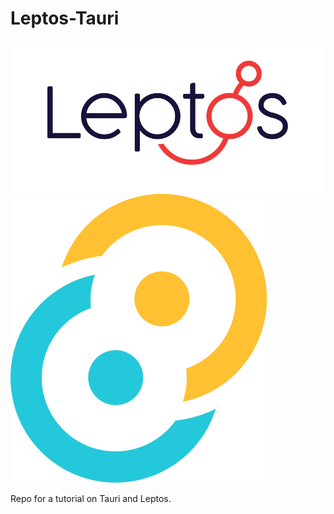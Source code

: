# Leptos-Tauri

![leptos logo](public/leptos.svg) ![tauri logo](public/tauri.svg)

Repo for a tutorial on Tauri and Leptos.
